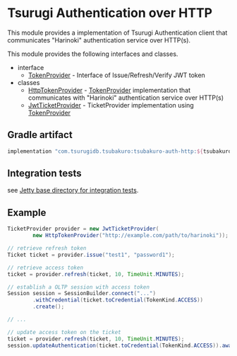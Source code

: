 # Tsurugi Authentication over HTTP

This module provides a implementation of Tsurugi Authentication client that communicates "Harinoki" authentication service over HTTP(s).

This module provides the following interfaces and classes.

* interface
  * [TokenProvider] - Interface of Issue/Refresh/Verify JWT token
* classes
  * [HttpTokenProvider] - [TokenProvider] implementation that communicates with "Harinoki" authentication service over HTTP(s)
  * [JwtTicketProvider] - TicketProvider implementation using [TokenProvider]

[TokenProvider]:src/main/java/com/tsurugidb/tsubakuro/auth/http/TokenProvider.java
[HttpTokenProvider]:src/main/java/com/tsurugidb/tsubakuro/auth/http/HttpTokenProvider.java
[JwtTicketProvider]:src/main/java/com/tsurugidb/tsubakuro/auth/http/JwtTicketProvider.java

## Gradle artifact

```gradle
implementation "com.tsurugidb.tsubakuro:tsubakuro-auth-http:${tsubakuroVersion}"
```

## Integration tests

see [Jetty base directory for integration tests](config/jetty-base/README.md).

## Example

```java
TicketProvider provider = new JwtTicketProvider(
        new HttpTokenProvider("http://example.com/path/to/harinoki"));

// retrieve refresh token
Ticket ticket = provider.issue("test1", "password1");

// retrieve access token
ticket = provider.refresh(ticket, 10, TimeUnit.MINUTES);

// establish a OLTP session with access token
Session session = SessionBuilder.connect("...")
        .withCredential(ticket.toCredential(TokenKind.ACCESS))
        .create();

// ...

// update access token on the ticket
ticket = provider.refresh(ticket, 10, TimeUnit.MINUTES);
session.updateAuthentication(ticket.toCredential(TokenKind.ACCESS)).await();
```
